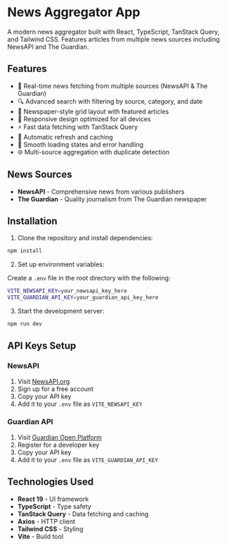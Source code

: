 # News Aggregator App

A modern news aggregator built with React, TypeScript, TanStack Query, and Tailwind CSS. Features articles from multiple news sources including NewsAPI and The Guardian.

## Features

- 📰 Real-time news fetching from multiple sources (NewsAPI & The Guardian)
- 🔍 Advanced search with filtering by source, category, and date
- 🎨 Newspaper-style grid layout with featured articles
- 📱 Responsive design optimized for all devices
- ⚡ Fast data fetching with TanStack Query
- 🔄 Automatic refresh and caching
- 💫 Smooth loading states and error handling
- 🌐 Multi-source aggregation with duplicate detection

## News Sources

- **NewsAPI** - Comprehensive news from various publishers
- **The Guardian** - Quality journalism from The Guardian newspaper

## Installation

1. Clone the repository and install dependencies:

```bash
npm install
```

2. Set up environment variables:

Create a `.env` file in the root directory with the following:

```bash
VITE_NEWSAPI_KEY=your_newsapi_key_here
VITE_GUARDIAN_API_KEY=your_guardian_api_key_here
```

3. Start the development server:

```bash
npm run dev
```

## API Keys Setup

### NewsAPI

1. Visit [NewsAPI.org](https://newsapi.org/)
2. Sign up for a free account
3. Copy your API key
4. Add it to your `.env` file as `VITE_NEWSAPI_KEY`

### Guardian API

1. Visit [Guardian Open Platform](https://open-platform.theguardian.com/access/)
2. Register for a developer key
3. Copy your API key
4. Add it to your `.env` file as `VITE_GUARDIAN_API_KEY`

## Technologies Used

- **React 19** - UI framework
- **TypeScript** - Type safety
- **TanStack Query** - Data fetching and caching
- **Axios** - HTTP client
- **Tailwind CSS** - Styling
- **Vite** - Build tool
